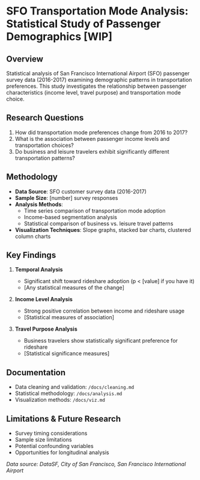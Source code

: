 # SFO Transportation Mode Analysis: Statistical Study of Passenger Demographics [WIP]

## Overview
Statistical analysis of San Francisco International Airport (SFO) passenger survey data (2016-2017) examining demographic patterns in transportation preferences. This study investigates the relationship between passenger characteristics (income level, travel purpose) and transportation mode choice.

## Research Questions
1. How did transportation mode preferences change from 2016 to 2017?
2. What is the association between passenger income levels and transportation choices?
3. Do business and leisure travelers exhibit significantly different transportation patterns?

## Methodology
- **Data Source**: SFO customer survey data (2016-2017)
- **Sample Size**: [number] survey responses
- **Analysis Methods**: 
  - Time series comparison of transportation mode adoption
  - Income-based segmentation analysis
  - Statistical comparison of business vs. leisure travel patterns
- **Visualization Techniques**: Slope graphs, stacked bar charts, clustered column charts

## Key Findings
1. **Temporal Analysis**
   - Significant shift toward rideshare adoption (p < [value] if you have it)
   - [Any statistical measures of the change]

2. **Income Level Analysis**
   - Strong positive correlation between income and rideshare usage
   - [Statistical measures of association]

3. **Travel Purpose Analysis**
   - Business travelers show statistically significant preference for rideshare
   - [Statistical significance measures]

## Documentation
- Data cleaning and validation: `/docs/cleaning.md`
- Statistical methodology: `/docs/analysis.md`
- Visualization methods: `/docs/viz.md`

## Limitations & Future Research
- Survey timing considerations
- Sample size limitations
- Potential confounding variables
- Opportunities for longitudinal analysis

*Data source: DataSF, City of San Francisco, San Francisco International Airport*
